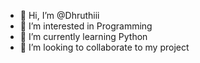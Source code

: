 - 👋 Hi, I’m @Dhruthiii
- 👀 I’m interested in Programming
- 🌱 I’m currently learning Python
- 💞️ I’m looking to collaborate to my project 

<!---
Dhruthiii/Dhruthiii is a ✨ special ✨ repository because its `README.md` (this file) appears on your GitHub profile.
You can click the Preview link to take a look at your changes.
--->
